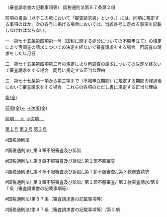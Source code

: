 （審査請求書の記載事項等）
国税通則法第８７条第２項

前項の書面（以下この款において「審査請求書」という。）には、同項に規定する事項のほか、次の各号に掲げる場合においては、当該各号に定める事項を記載しなければならない。

一　第七十五条第四項第一号（国税に関する処分についての不服申立て）の規定により再調査の請求についての決定を経ないで審査請求をする場合　再調査の請求をした年月日

二　第七十五条第四項第二号の規定により再調査の請求についての決定を経ないで審査請求をする場合　同号に規定する正当な理由

三　第七十七条第一項から第三項まで（不服申立期間）に規定する期間の経過後において審査請求をする場合　これらの各項のただし書に規定する正当な理由

[条(全)](国税通則法＿＿＿＿＿第８７条_.md)

[前項(全)←](国税通則法＿＿＿＿＿第８７条第１項_.md)    [→次項(全)](国税通則法＿＿＿＿＿第８７条第３項_.md)

[前項 　 ←](国税通則法＿＿＿＿＿第８７条第１項.md)    [→次項 　 ](国税通則法＿＿＿＿＿第８７条第３項.md)

[第１号](国税通則法＿＿＿＿＿第８７条第２項第１号.md)  [第２号](国税通則法＿＿＿＿＿第８７条第２項第２号.md)  [第３号](国税通則法＿＿＿＿＿第８７条第２項第３号.md)  

#国税通則法

#国税通則法/_第８章不服審査及び訴訟

#国税通則法/_第８章不服審査及び訴訟/_第１節不服審査

#国税通則法/_第８章不服審査及び訴訟/_第１節不服審査/_第３款審査請求

#国税通則法/_第８章不服審査及び訴訟/_第１節不服審査/_第３款審査請求/第８７条（審査請求書の記載事項等）

#国税通則法/第８７条（審査請求書の記載事項等）

#国税通則法/第８７条（審査請求書の記載事項等）/第２項

